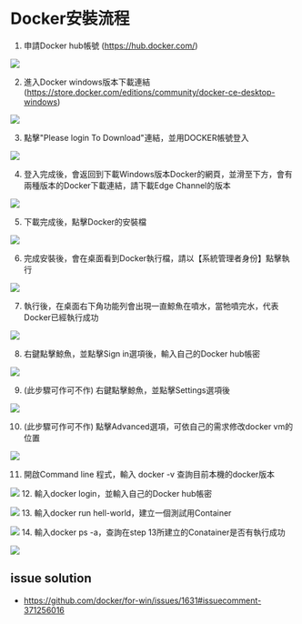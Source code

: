 # Docker安裝流程
1. 申請Docker hub帳號 (https://hub.docker.com/)

![](images/1.PNG)

2. 進入Docker windows版本下載連結 (https://store.docker.com/editions/community/docker-ce-desktop-windows)

![](images/2.PNG)

3. 點擊"Please login To Download"連結，並用DOCKER帳號登入

![](images/3.PNG)

4.  登入完成後，會返回到下載Windows版本Docker的網頁，並滑至下方，會有兩種版本的Docker下載連結，請下載Edge Channel的版本

![](images/4.PNG)

5. 下載完成後，點擊Docker的安裝檔

![](images/5.PNG)

6. 完成安裝後，會在桌面看到Docker執行檔，請以【系統管理者身份】點擊執行

![](images/6.PNG)

7. 執行後，在桌面右下角功能列會出現一直鯨魚在噴水，當牠噴完水，代表Docker已經執行成功

![](images/7.PNG)

8. 右鍵點擊鯨魚，並點擊Sign in選項後，輸入自己的Docker hub帳密

![](images/8.PNG)

9. (此步驟可作可不作) 右鍵點擊鯨魚，並點擊Settings選項後

![](images/9.PNG)

10. (此步驟可作可不作) 點擊Advanced選項，可依自己的需求修改docker vm的位置

![](images/10.PNG)

11. 開啟Command line 程式，輸入 docker -v 查詢目前本機的docker版本

![](images/11.PNG)
12. 輸入docker login，並輸入自己的Docker hub帳密

![](images/12.PNG)
13. 輸入docker run hell-world，建立一個測試用Container

![](images/13.PNG)
14. 輸入docker ps -a，查詢在step 13所建立的Conatainer是否有執行成功

![](images/14.PNG)

## issue solution
- https://github.com/docker/for-win/issues/1631#issuecomment-371256016